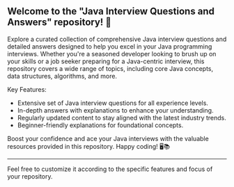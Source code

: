 
## Welcome to the "Java Interview Questions and Answers" repository! 🚀

Explore a curated collection of comprehensive Java interview questions and detailed answers designed to help you excel in your Java programming interviews. Whether you're a seasoned developer looking to brush up on your skills or a job seeker preparing for a Java-centric interview, this repository covers a wide range of topics, including core Java concepts, data structures, algorithms, and more.

Key Features:
- Extensive set of Java interview questions for all experience levels.
- In-depth answers with explanations to enhance your understanding.
- Regularly updated content to stay aligned with the latest industry trends.
- Beginner-friendly explanations for foundational concepts.

Boost your confidence and ace your Java interviews with the valuable resources provided in this repository. Happy coding! 🖥️📚

---

Feel free to customize it according to the specific features and focus of your repository.
